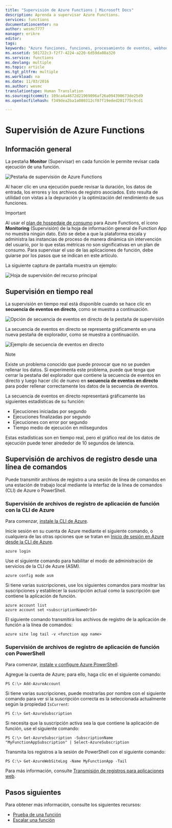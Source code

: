 ```yaml
---
title: "Supervisión de Azure Functions | Microsoft Docs"
description: Aprenda a supervisar Azure Functions.
services: functions
documentationcenter: na
author: wesmc7777
manager: erikre
editor: 
tags: 
keywords: "Azure funciones, funciones, procesamiento de eventos, webhooks, proceso dinámico, arquitectura sin servidor"
ms.assetid: 501722c3-f2f7-4224-a220-6d59da08a320
ms.service: functions
ms.devlang: multiple
ms.topic: article
ms.tgt_pltfrm: multiple
ms.workload: na
ms.date: 11/03/2016
ms.author: wesmc
translationtype: Human Translation
ms.sourcegitcommit: 109ca4a4672d21969096af26a094390673de25d9
ms.openlocfilehash: f349dea2ba1a080312cf07f19eded201775c9cd1

---
```


# <a name="monitoring-azure-functions"></a>Supervisión de Azure Functions

## <a name="overview"></a>Información general 


La pestaña **Monitor** (Supervisar) en cada función le permite revisar cada ejecución de una función.

![Pestaña de supervisión de Azure Functions](./media/functions-monitoring/monitor-tab.png) 

Al hacer clic en una ejecución puede revisar la duración, los datos de entrada, los errores y los archivos de registro asociados. Esto resulta de utilidad con vistas a la depuración y la optimización del rendimiento de sus funciones.


> [!IMPORTANT]
> Al usar el [plan de hospedaje de consumo](functions-overview.md#pricing) para Azure Functions, el icono **Monitoring** (Supervisión) de la hoja de información general de Function App no muestra ningún dato. Esto se debe a que la plataforma escala y administra las instancias de proceso de manera dinámica sin intervención del usuario, por lo que estas métricas no son significativas en un plan de consumo. Para supervisar el uso de las aplicaciones de función, debe guiarse por los pasos que se indican en este artículo.
> 
> La siguiente captura de pantalla muestra un ejemplo:
> 
> ![Hoja de supervisión del recurso principal](./media/functions-monitoring/app-service-overview-monitoring.png)



## <a name="real-time-monitoring"></a>Supervisión en tiempo real

La supervisión en tiempo real está disponible cuando se hace clic en **secuencia de eventos en directo**, como se muestra a continuación. 

![Opción de secuencia de eventos en directo de la pestaña de supervisión](./media/functions-monitoring/monitor-tab-live-event-stream.png)

La secuencia de eventos en directo se representa gráficamente en una nueva pestaña de explorador, como se muestra a continuación. 

![Ejemplo de secuencia de eventos en directo](./media/functions-monitoring/live-event-stream.png)


> [!NOTE]
> Existe un problema conocido que puede provocar que no se pueden rellenar los datos. Si experimenta este problema, puede que tenga que cerrar la pestaña del explorador que contiene la secuencia de eventos en directo y luego hacer clic de nuevo en **secuencia de eventos en directo** para poder rellenar correctamente los datos de la secuencia de eventos. 

La secuencia de eventos en directo representará gráficamente las siguientes estadísticas de su función:

* Ejecuciones iniciadas por segundo
* Ejecuciones finalizadas por segundo
* Ejecuciones con error por segundo
* Tiempo medio de ejecución en milisegundos

Estas estadísticas son en tiempo real, pero el gráfico real de los datos de ejecución puede tener alrededor de 10 segundos de latencia.






## <a name="monitoring-log-files-from-a-command-line"></a>Supervisión de archivos de registro desde una línea de comandos


Puede transmitir archivos de registro a una sesión de línea de comandos en una estación de trabajo local mediante la interfaz de la línea de comandos (CLI) de Azure o PowerShell.

### <a name="monitoring-function-app-log-files-with-the-azure-cli"></a>Supervisión de archivos de registro de aplicación de función con la CLI de Azure

Para comenzar, [instale la CLI de Azure](../xplat-cli-install.md).

Inicie sesión en su cuenta de Azure mediante el siguiente comando, o cualquiera de las otras opciones que se tratan en [Inicio de sesión en Azure desde la CLI de Azure](../xplat-cli-connect.md).

    azure login

Use el siguiente comando para habilitar el modo de administración de servicios de la CLI de Azure (ASM).

    azure config mode asm

Si tiene varias suscripciones, use los siguientes comandos para mostrar las suscripciones y establecer la suscripción actual como la suscripción que contiene la aplicación de función.

    azure account list
    azure account set <subscriptionNameOrId>

El siguiente comando transmitirá los archivos de registro de la aplicación de función a la línea de comandos:

    azure site log tail -v <function app name>

### <a name="monitoring-function-app-log-files-with-powershell"></a>Supervisión de archivos de registro de aplicación de función con PowerShell

Para comenzar, [instale y configure Azure PowerShell](/powershell/azureps-cmdlets-docs).

Agregue la cuenta de Azure; para ello, haga clic en el siguiente comando:

    PS C:\> Add-AzureAccount

Si tiene varias suscripciones, puede mostrarlas por nombre con el siguiente comando para ver si la suscripción correcta es la seleccionada actualmente según la propiedad `IsCurrent`:

    PS C:\> Get-AzureSubscription

Si necesita que la suscripción activa sea la que contiene la aplicación de función, use el siguiente comando:

    PS C:\> Get-AzureSubscription -SubscriptionName "MyFunctionAppSubscription" | Select-AzureSubscription

Transmita los registros a la sesión de PowerShell con el siguiente comando:

    PS C:\> Get-AzureWebSiteLog -Name MyFunctionApp -Tail

Para más información, consulte [Transmisión de registros para aplicaciones web](../app-service-web/web-sites-enable-diagnostic-log.md#streamlogs). 

## <a name="next-steps"></a>Pasos siguientes
Para obtener más información, consulte los siguientes recursos:

* [Prueba de una función](functions-test-a-function.md)
* [Escalar una función](functions-scale.md)




<!--HONumber=Feb17_HO3-->


